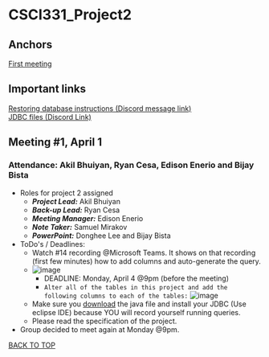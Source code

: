 # <a name = "top">CSCI331_Project2</a>

## Anchors
[First meeting](#first)

## Important links <a name="importantlinks"></a>
[Restoring database instructions (Discord message link)](https://discord.com/channels/948760909092892703/952332552281161798/959631856599449660)
<br>
[JDBC files (Discord Link)](https://discord.com/channels/948760909092892703/959647408634097704)
<br>

<a name="first"><h2>Meeting #1, April 1</h2></a>
  <h3>Attendance: Akil Bhuiyan, Ryan Cesa, Edison Enerio and Bijay Bista</h3>
  
  * Roles for project 2 assigned
    - ***Project Lead:*** Akil Bhuiyan
    - ***Back-up Lead:*** Ryan Cesa
    - ***Meeting Manager:*** Edison Enerio
    - ***Note Taker:*** Samuel Mirakov
    - ***PowerPoint:*** Donghee Lee and Bijay Bista
  * ToDo's / Deadlines:
    - Watch #14 recording @Microsoft Teams. It shows on that recording (first few minutes) how to add columns and auto-generate the query.
    - ![image](https://user-images.githubusercontent.com/31665473/161365055-a5757a35-c769-4375-a84c-287fd0ebdc46.png)
      * DEADLINE: Monday, April 4 @9pm (before the meeting)
      * ```Alter all of the tables in this project and add the following columns to each of the tables:```
        ![image](https://user-images.githubusercontent.com/31665473/161365241-54d15985-e581-40e7-bca7-5dd7efeb2748.png)
    - Make sure you [download](https://discord.com/channels/948760909092892703/959647408634097704) the java file and install your JDBC (Use eclipse IDE) because YOU will record yourself running queries.
    - Please read the specification of the project.
  * Group decided to meet again at Monday @9pm.

[BACK TO TOP](#top)
